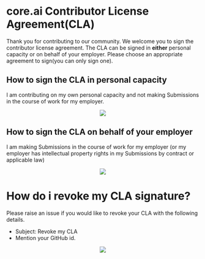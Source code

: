 # core.ai Contributor License Agreement(CLA)

Thank you for contributing  to our community. We welcome you to sign the contributor license agreement. The CLA can be signed in **either** personal capacity or on behalf of your employer. Please choose an appropriate agreement to sign(you can only sign one).
## How to sign the CLA in personal capacity

I am contributing on my own personal capacity and not making Submissions in the course of work for my employer.

<p align="center">
<a href="personal_cla.md"><img src="img/personal_cla_button.svg" /></a>
</p>

## How to sign the CLA on behalf of your employer

I am making Submissions in the course of work for my employer (or my employer has intellectual property rights in my Submissions by contract or applicable law)

<p align="center">
<a href="employer_cla.md"><img src="img/employer_cla_button.svg" /></a>
</p>

# How do i revoke my CLA signature? 
Please raise an issue if you would like to revoke your CLA with the following details.
* Subject: Revoke my CLA
* Mention your GitHub id.

<p align="center">
<a href="https://github.com/aicore/contributor-license-agreement/issues/new"><img src="img/revoke_cla_button.svg" /></a>
</p>

